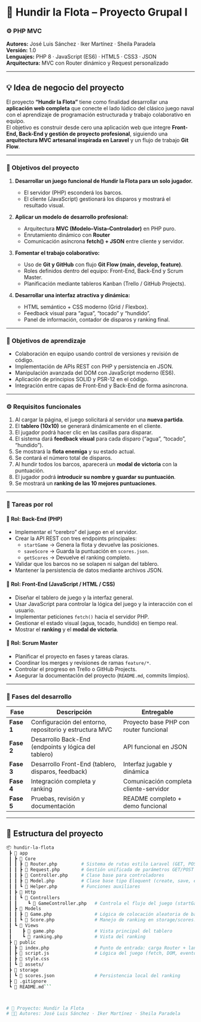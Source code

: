 # 🚢 Hundir la Flota – Proyecto Grupal I  
### ⚙️ PHP MVC 

**Autores:** José Luis Sánchez · Iker Martínez · Sheila Paradela  
**Versión:** 1.0  
**Lenguajes:** PHP 8 · JavaScript (ES6) · HTML5 · CSS3 · JSON  
**Arquitectura:** MVC con Router dinámico y Request personalizado  

---

## 💡 Idea de negocio del proyecto

El proyecto **“Hundir la Flota”** tiene como finalidad desarrollar una **aplicación web completa** que conecte el lado lúdico del clásico juego naval con el aprendizaje de programación estructurada y trabajo colaborativo en equipo.  
El objetivo es construir desde cero una aplicación web que integre **Front-End, Back-End y gestión de proyecto profesional**, siguiendo una **arquitectura MVC artesanal inspirada en Laravel** y un flujo de trabajo **Git Flow**.

---

### 🎯 Objetivos del proyecto

1. **Desarrollar un juego funcional de Hundir la Flota para un solo jugador.**  
   - El servidor (PHP) esconderá los barcos.  
   - El cliente (JavaScript) gestionará los disparos y mostrará el resultado visual.

2. **Aplicar un modelo de desarrollo profesional:**
   - Arquitectura **MVC (Modelo–Vista–Controlador)** en PHP puro.  
   - Enrutamiento dinámico con **Router**
   - Comunicación asíncrona **fetch() + JSON** entre cliente y servidor.

3. **Fomentar el trabajo colaborativo:**
   - Uso de **Git y GitHub** con flujo **Git Flow (main, develop, feature)**.  
   - Roles definidos dentro del equipo: Front-End, Back-End y Scrum Master.  
   - Planificación mediante tableros Kanban (Trello / GitHub Projects).

4. **Desarrollar una interfaz atractiva y dinámica:**
   - HTML semántico + CSS moderno (Grid / Flexbox).  
   - Feedback visual para “agua”, “tocado” y “hundido”.  
   - Panel de información, contador de disparos y ranking final.

---

### 🧠 Objetivos de aprendizaje

- Colaboración en equipo usando control de versiones y revisión de código.  
- Implementación de APIs REST con PHP y persistencia en JSON.  
- Manipulación avanzada del DOM con JavaScript moderno (ES6).  
- Aplicación de principios SOLID y PSR-12 en el código.  
- Integración entre capas de Front-End y Back-End de forma asíncrona.  

---

### ⚙️ Requisitos funcionales

1. Al cargar la página, el juego solicitará al servidor una **nueva partida**.  
2. El **tablero (10x10)** se generará dinámicamente en el cliente.  
3. El jugador podrá hacer clic en las casillas para disparar.  
4. El sistema dará **feedback visual** para cada disparo (“agua”, “tocado”, “hundido”).  
5. Se mostrará la **flota enemiga** y su estado actual.  
6. Se contará el número total de disparos.  
7. Al hundir todos los barcos, aparecerá un **modal de victoria** con la puntuación.  
8. El jugador podrá **introducir su nombre y guardar su puntuación**.  
9. Se mostrará un **ranking de las 10 mejores puntuaciones**.

---

### 🧩 Tareas por rol

#### 🧱 Rol: Back-End (PHP)
- Implementar el “cerebro” del juego en el servidor.
- Crear la API REST con tres endpoints principales:
  - `startGame` → Genera la flota y devuelve las posiciones.
  - `saveScore` → Guarda la puntuación en `scores.json`.
  - `getScores` → Devuelve el ranking completo.
- Validar que los barcos no se solapen ni salgan del tablero.
- Mantener la persistencia de datos mediante archivos JSON.

#### 🎨 Rol: Front-End (JavaScript / HTML / CSS)
- Diseñar el tablero de juego y la interfaz general.  
- Usar JavaScript para controlar la lógica del juego y la interacción con el usuario.  
- Implementar peticiones `fetch()` hacia el servidor PHP.  
- Gestionar el estado visual (agua, tocado, hundido) en tiempo real.  
- Mostrar el **ranking** y el **modal de victoria**.  

#### 🧭 Rol: Scrum Master
- Planificar el proyecto en fases y tareas claras.  
- Coordinar los merges y revisiones de ramas `feature/*`.  
- Controlar el progreso en Trello o GitHub Projects.  
- Asegurar la documentación del proyecto (`README.md`, commits limpios).  

---

### 🧱 Fases del desarrollo

| Fase | Descripción | Entregable |
|------|--------------|-------------|
| **Fase 1** | Configuración del entorno, repositorio y estructura MVC | Proyecto base PHP con router funcional |
| **Fase 2** | Desarrollo Back-End (endpoints y lógica del tablero) | API funcional en JSON |
| **Fase 3** | Desarrollo Front-End (tablero, disparos, feedback) | Interfaz jugable y dinámica |
| **Fase 4** | Integración completa y ranking | Comunicación completa cliente-servidor |
| **Fase 5** | Pruebas, revisión y documentación | README completo + demo funcional |

---

## 📁 Estructura del proyecto

```bash
📦 hundir-la-flota
 ┣ 📂 app
 ┃ ┣ 📂 Core
 ┃ ┃ ┣ 📜 Router.php         # Sistema de rutas estilo Laravel (GET, POST, dinámico)
 ┃ ┃ ┣ 📜 Request.php        # Gestión unificada de parámetros GET/POST
 ┃ ┃ ┣ 📜 Controller.php     # Clase base para controladores
 ┃ ┃ ┣ 📜 Model.php          # Clase base tipo Eloquent (create, save, etc.)
 ┃ ┃ ┗ 📜 Helper.php         # Funciones auxiliares
 ┃ ┣ 📂 Http
 ┃ ┃ ┗ 📂 Controllers
 ┃ ┃    ┗ 📜 GameController.php   # Controla el flujo del juego (startGame, saveScore, getScores)
 ┃ ┣ 📂 Models
 ┃ ┃ ┣ 📜 Game.php                # Lógica de colocación aleatoria de barcos
 ┃ ┃ ┗ 📜 Score.php               # Manejo de ranking en storage/scores.json
 ┃ ┗ 📂 Views
 ┃    ┣ 📜 game.php               # Vista principal del tablero
 ┃    ┗ 📜 ranking.php            # Vista del ranking
 ┣ 📂 public
 ┃ ┣ 📜 index.php                 # Punto de entrada: carga Router + lanza la aplicación
 ┃ ┣ 📜 script.js                 # Lógica del juego (fetch, DOM, eventos)
 ┃ ┣ 📜 style.css
 ┃ ┗ 📜 assets/
 ┣ 📂 storage
 ┃ ┗ 📜 scores.json               # Persistencia local del ranking
 ┣ 📜 .gitignore
 ┗ 📜 README.md```



# 🚢 Proyecto: Hundir la Flota 
# 🧑‍💻 Autores: José Luis Sánchez · Iker Martínez · Sheila Paradela
